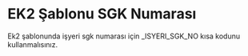 # EK2 Şablonu SGK Numarası

Ek2  şablonunda işyeri sgk numarası için  _ISYERI_SGK_NO  kısa kodunu kullanmalısınız.



